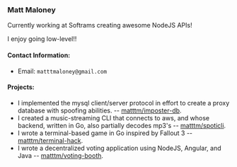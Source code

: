 ### Matt Maloney

Currently working at Softrams creating awesome NodeJS APIs!

I enjoy going low-level!!

#### Contact Information:
- Email: `matttmaloney@gmail.com`
#### Projects:

- I implemented the mysql client/server protocol in effort to create a proxy database with spoofing abilities. -- [matttm/imposter-db](https://github.com/matttm/imposter-db).
- I created a music-streaming CLI that connects to aws, and whose backend, written in Go, also partially decodes mp3's -- [matttm/spoticli](https://github.com/matttm/spoticli).
- I wrote a terminal-based game in Go inspired by Fallout 3 -- [matttm/terminal-hack](https://github.com/matttm/terminal-hack).
- I wrote a decentralized voting application using NodeJS, Angular, and Java -- [matttm/voting-booth](https://github.com/matttm/voting-booth).
